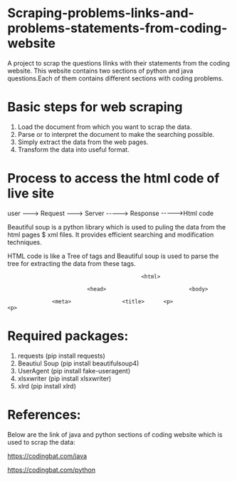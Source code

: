 # Scraping-problems-links-and-problems-statements-from-coding-website

A project to scrap the questions llinks with their statements from the coding website. This website contains two sections of python and java questions.Each of them contains different sections with coding problems.


# Basic steps for web scraping

1. Load the document from which you want to scrap the data.
2. Parse or to interpret the document to make the searching possible.
3. Simply extract the data from the web pages.
4. Transform the data into useful format.

# Process to access the html code of live site

user ---> Request ---> Server -----> Response ----->Html code

Beautiful soup is a python library which is used to puling the data from the html pages $ xml files. It provides efficient searching and modification techniques.

HTML code is like a Tree of tags and Beautiful soup is used to parse the tree for extracting the data from these tags.

                                              <html>
                                           
                             <head>                          <body>
                             
                  <meta>                <title>      <p>                 <p>
                  
 # Required packages: 
 
 1. requests (pip install requests)
 2. Beautiul Soup (pip install beautifulsoup4)
 3. UserAgent (pip install fake-useragent)
 4. xlsxwriter (pip install xlsxwriter)
 5. xlrd (pip install xlrd)
 
# References:

Below are the link of java and python sections of coding website which is used to scrap the data:

https://codingbat.com/java

https://codingbat.com/python


                  
          
